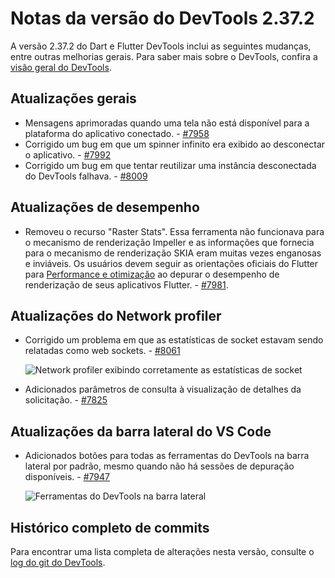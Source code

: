 # Notas da versão do DevTools 2.37.2

A versão 2.37.2 do Dart e Flutter DevTools
inclui as seguintes mudanças, entre outras melhorias gerais.
Para saber mais sobre o DevTools, confira a
[visão geral do DevTools](/tools/devtools/overview).

## Atualizações gerais

* Mensagens aprimoradas quando uma tela não está disponível para a
  plataforma do aplicativo conectado. - [#7958](https://github.com/flutter/devtools/pull/7958)
* Corrigido um bug em que um spinner infinito era exibido ao
  desconectar o aplicativo. - [#7992](https://github.com/flutter/devtools/pull/7992)
* Corrigido um bug em que tentar reutilizar uma instância desconectada do DevTools
  falhava. - [#8009](https://github.com/flutter/devtools/pull/8009)

## Atualizações de desempenho

* Removeu o recurso "Raster Stats".
  Essa ferramenta não funcionava para o mecanismo de renderização Impeller e
  as informações que fornecia para o mecanismo de renderização SKIA eram
  muitas vezes enganosas e inviáveis. Os usuários devem seguir as
  orientações oficiais do Flutter para [Performance e otimização](/perf) ao
  depurar o desempenho de renderização de seus aplicativos Flutter. - [#7981](https://github.com/flutter/devtools/pull/7981).

## Atualizações do Network profiler

* Corrigido um problema em que as estatísticas de socket estavam sendo relatadas como web sockets. - [#8061](https://github.com/flutter/devtools/pull/8061)

    ![Network profiler exibindo corretamente as estatísticas de socket](/tools/devtools/release-notes/images-2.37.2/socket-profiling.png "Network profiler exibindo corretamente as estatísticas de socket")

* Adicionados parâmetros de consulta à visualização de detalhes da solicitação. - [#7825](https://github.com/flutter/devtools/pull/7825)

## Atualizações da barra lateral do VS Code

* Adicionados botões para todas as ferramentas do DevTools na barra lateral por padrão, mesmo quando
  não há sessões de depuração disponíveis. - [#7947](https://github.com/flutter/devtools/pull/7947)

    ![Ferramentas do DevTools na barra lateral](/tools/devtools/release-notes/images-2.37.2/devtools_in_sidebar.png)

## Histórico completo de commits

Para encontrar uma lista completa de alterações nesta versão, consulte o
[log do git do DevTools](https://github.com/flutter/devtools/tree/v2.37.0).
